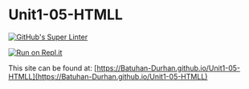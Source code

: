 # Unit1-05-HTMLL
[![GitHub's Super Linter](https://github.com/Batuhan-Durhan/Unit1-05-HTMLL/workflows/GitHub's%20Super%20Linter/badge.svg)](https://github.com/Batuhan-Durhan/Unit1-05-HTMLL/actions)



[![Run on Repl.it](https://repl.it/badge/github/Batuhan-Durhan/Unit1-05-HTMLL)](https://repl.it/github/Batuhan-Durhan/Unit1-05-HTMLL)

This site can be found at: [https://Batuhan-Durhan.github.io/Unit1-05-HTMLL](https://Batuhan-Durhan.github.io/Unit1-05-HTMLL)
